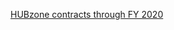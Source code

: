 [HUBzone contracts through FY 2020](https://www.dropbox.com/s/zhvj2d05b0onxqh/hubzone_firms_20.csv?dl=0)
